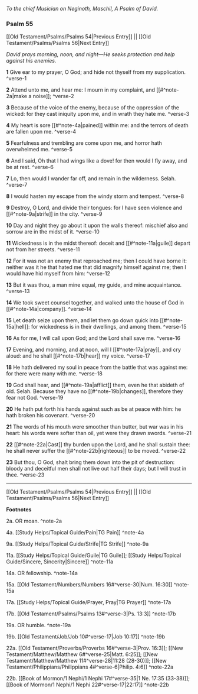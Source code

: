 *To the chief Musician on Neginoth, Maschil, A Psalm of David.*

### Psalm 55

[[Old Testament/Psalms/Psalms 54|Previous Entry]]  ||  [[Old Testament/Psalms/Psalms 56|Next Entry]]

*David prays morning, noon, and night—He seeks protection and help against his enemies.*

**1**  Give ear to my prayer, O God; and hide not thyself from my supplication. ^verse-1

**2**  Attend unto me, and hear me: I mourn in my complaint, and [[#^note-2a|make a noise]]; ^verse-2

**3**  Because of the voice of the enemy, because of the oppression of the wicked: for they cast iniquity upon me, and in wrath they hate me. ^verse-3

**4**  My heart is sore [[#^note-4a|pained]] within me: and the terrors of death are fallen upon me. ^verse-4

**5**  Fearfulness and trembling are come upon me, and horror hath overwhelmed me. ^verse-5

**6**  And I said, Oh that I had wings like a dove! for then would I fly away, and be at rest. ^verse-6

**7**  Lo, then would I wander far off, and remain in the wilderness. Selah. ^verse-7

**8**  I would hasten my escape from the windy storm and tempest. ^verse-8

**9**  Destroy, O Lord, and divide their tongues: for I have seen violence and [[#^note-9a|strife]] in the city. ^verse-9

**10**  Day and night they go about it upon the walls thereof: mischief also and sorrow are in the midst of it. ^verse-10

**11**  Wickedness is in the midst thereof: deceit and [[#^note-11a|guile]] depart not from her streets. ^verse-11

**12**  For it was not an enemy that reproached me; then I could have borne it: neither was it he that hated me that did magnify himself against me; then I would have hid myself from him: ^verse-12

**13**  But it was thou, a man mine equal, my guide, and mine acquaintance. ^verse-13

**14**  We took sweet counsel together, and walked unto the house of God in [[#^note-14a|company]]. ^verse-14

**15**  Let death seize upon them, and let them go down quick into [[#^note-15a|hell]]: for wickedness is in their dwellings, and among them. ^verse-15

**16**  As for me, I will call upon God; and the Lord shall save me. ^verse-16

**17**  Evening, and morning, and at noon, will I [[#^note-17a|pray]], and cry aloud: and he shall [[#^note-17b|hear]] my voice. ^verse-17

**18**  He hath delivered my soul in peace from the battle that was against me: for there were many with me. ^verse-18

**19**  God shall hear, and [[#^note-19a|afflict]] them, even he that abideth of old. Selah. Because they have no [[#^note-19b|changes]], therefore they fear not God. ^verse-19

**20**  He hath put forth his hands against such as be at peace with him: he hath broken his covenant. ^verse-20

**21**  The words of his mouth were smoother than butter, but war was in his heart: his words were softer than oil, yet were they drawn swords. ^verse-21

**22**  [[#^note-22a|Cast]] thy burden upon the Lord, and he shall sustain thee: he shall never suffer the [[#^note-22b|righteous]] to be moved. ^verse-22

**23**  But thou, O God, shalt bring them down into the pit of destruction: bloody and deceitful men shall not live out half their days; but I will trust in thee. ^verse-23


---
[[Old Testament/Psalms/Psalms 54|Previous Entry]]  ||  [[Old Testament/Psalms/Psalms 56|Next Entry]]


**Footnotes**


2a. OR moan. ^note-2a

4a. [[Study Helps/Topical Guide/Pain|TG Pain]] ^note-4a

9a. [[Study Helps/Topical Guide/Strife|TG Strife]] ^note-9a

11a. [[Study Helps/Topical Guide/Guile|TG Guile]]; [[Study Helps/Topical Guide/Sincere, Sincerity|Sincere]] ^note-11a

14a. OR fellowship. ^note-14a

15a. [[Old Testament/Numbers/Numbers 16#^verse-30|Num. 16:30]] ^note-15a

17a. [[Study Helps/Topical Guide/Prayer, Pray|TG Prayer]] ^note-17a

17b. [[Old Testament/Psalms/Psalms 13#^verse-3|Ps. 13:3]] ^note-17b

19a. OR humble. ^note-19a

19b. [[Old Testament/Job/Job 10#^verse-17|Job 10:17]] ^note-19b

22a. [[Old Testament/Proverbs/Proverbs 16#^verse-3|Prov. 16:3]]; [[New Testament/Matthew/Matthew 6#^verse-25|Matt. 6:25]]; [[New Testament/Matthew/Matthew 11#^verse-28|11:28 (28-30)]]; [[New Testament/Philippians/Philippians 4#^verse-6|Philip. 4:6]] ^note-22a

22b. [[Book of Mormon/1 Nephi/1 Nephi 17#^verse-35|1 Ne. 17:35 (33-38)]]; [[Book of Mormon/1 Nephi/1 Nephi 22#^verse-17|22:17]] ^note-22b